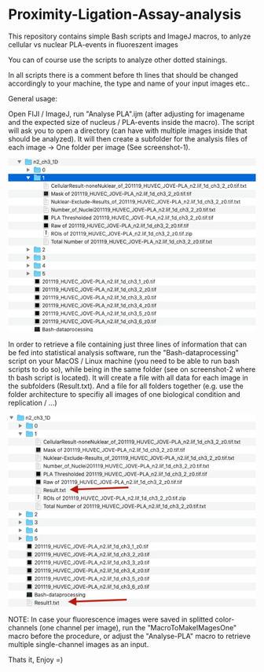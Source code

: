 # Proximity-Ligation-Assay-analysis

This repository contains simple Bash scripts and ImageJ macros, to anlyze cellular vs nuclear PLA-events in fluoreszent images

You can of course use the scripts to analyze other dotted stainings. 

In all scripts there is a comment before th lines that should be changed accordingly to your machine, the type and name of your input images etc.. 

General usage: 


Open FIJI / ImageJ, run "Analyse PLA".ijm (after adjusting for imagename and the expected size of nucleus / PLA-events inside the macro). 
The script will ask you to open a directory (can have with multiple images inside that should be analyzed). It will then create a subfolder for the analysis files of each image -> One folder per image (See screenshot-1). 

![Analysis-results](https://github.com/Habacef/Proximity-Ligation-Assay-analysis/blob/main/After-Analysis.png?raw=true)

In order to retrieve a file containing just three lines of information that can be fed into statistical analysis software, run the "Bash-dataprocessing" script on your MacOS / Linux machine (you need to be able to run bash scripts to do so), while being in the same folder (see on screenshot-2 where th bash script is located). It will create a file with all data for each image in the subfolders (Result.txt). And a file for all folders together (e.g. use the folder architecture to specifiy all images of one biological condition and replication / ...)

![Processing-results](https://github.com/Habacef/Proximity-Ligation-Assay-analysis/blob/main/After-data-processing.png?raw=true)

NOTE: In case your fluorescence images were saved in splitted color-channels (one channel per image), run the "MacroToMakeIMagesOne" macro before the procedure, or adjust the "Analyse-PLA" macro to retrieve multiple single-channel images as an input. 

Thats it, Enjoy =)

